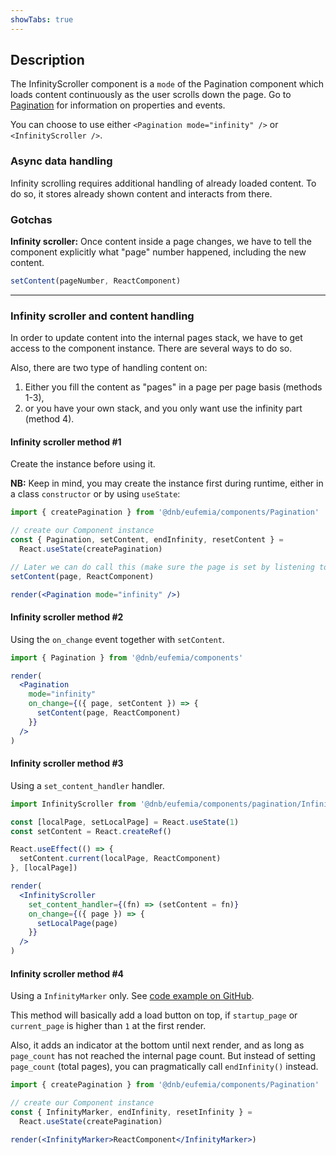 ```yaml
---
showTabs: true
---
```


## Description

The InfinityScroller component is a `mode` of the Pagination component which loads content continuously as the user scrolls down the page. Go to [Pagination](/uilib/components/pagination) for information on properties and events.

You can choose to use either `<Pagination mode="infinity" />` or `<InfinityScroller />`.

### Async data handling

Infinity scrolling requires additional handling of already loaded content. To do so, it stores already shown content and interacts from there.

### Gotchas

**Infinity scroller:** Once content inside a page changes, we have to tell the component explicitly what "page" number happened, including the new content.

```jsx
setContent(pageNumber, ReactComponent)
```

---

### Infinity scroller and content handling

In order to update content into the internal pages stack, we have to get access to the component instance. There are several ways to do so.

Also, there are two type of handling content on:

1. Either you fill the content as "pages" in a page per page basis (methods 1-3),
2. or you have your own stack, and you only want use the infinity part (method 4).

#### Infinity scroller method #1

Create the instance before using it.

**NB:** Keep in mind, you may create the instance first during runtime, either in a class `constructor` or by using `useState`:

```jsx
import { createPagination } from '@dnb/eufemia/components/Pagination'

// create our Component instance
const { Pagination, setContent, endInfinity, resetContent } =
  React.useState(createPagination)

// Later we can do call this (make sure the page is set by listening to the events)
setContent(page, ReactComponent)

render(<Pagination mode="infinity" />)
```

#### Infinity scroller method #2

Using the `on_change` event together with `setContent`.

```jsx
import { Pagination } from '@dnb/eufemia/components'

render(
  <Pagination
    mode="infinity"
    on_change={({ page, setContent }) => {
      setContent(page, ReactComponent)
    }}
  />
)
```

#### Infinity scroller method #3

Using a `set_content_handler` handler.

```jsx
import InfinityScroller from '@dnb/eufemia/components/pagination/InfinityScroller'

const [localPage, setLocalPage] = React.useState(1)
const setContent = React.createRef()

React.useEffect(() => {
  setContent.current(localPage, ReactComponent)
}, [localPage])

render(
  <InfinityScroller
    set_content_handler={(fn) => (setContent = fn)}
    on_change={({ page }) => {
      setLocalPage(page)
    }}
  />
)
```

#### Infinity scroller method #4

Using a `InfinityMarker` only. See [code example on GitHub](https://github.com/dnbexperience/eufemia/tree/main/packages/dnb-eufemia/src/components/stories/PaginationTableMarker.stories.js).

This method will basically add a load button on top, if `startup_page` or `current_page` is higher than `1` at the first render.

Also, it adds an indicator at the bottom until next render, and as long as `page_count` has not reached the internal page count. But instead of setting `page_count` (total pages), you can pragmatically call `endInfinity()` instead.

```jsx
import { createPagination } from '@dnb/eufemia/components/Pagination'

// create our Component instance
const { InfinityMarker, endInfinity, resetInfinity } =
  React.useState(createPagination)

render(<InfinityMarker>ReactComponent</InfinityMarker>)
```
